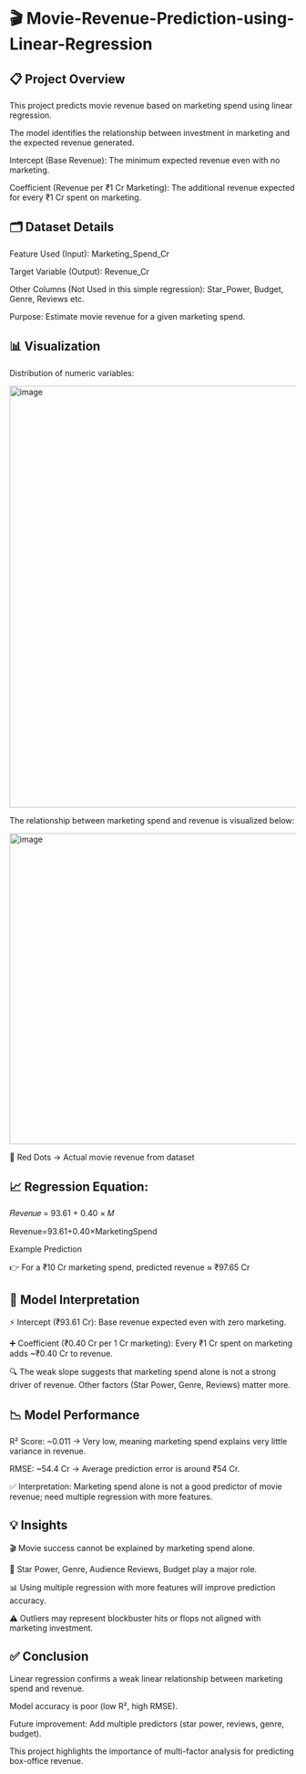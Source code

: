 # 🎬 Movie-Revenue-Prediction-using-Linear-Regression

## 📋 Project Overview

This project predicts movie revenue based on marketing spend using linear regression.

The model identifies the relationship between investment in marketing and the expected revenue generated.

Intercept (Base Revenue): The minimum expected revenue even with no marketing.

Coefficient (Revenue per ₹1 Cr Marketing): The additional revenue expected for every ₹1 Cr spent on marketing.

## 🗂 Dataset Details

Feature Used (Input): Marketing_Spend_Cr

Target Variable (Output): Revenue_Cr

Other Columns (Not Used in this simple regression): Star_Power, Budget, Genre, Reviews etc.

Purpose: Estimate movie revenue for a given marketing spend.

## 📊 Visualization

Distribution of numeric variables:

<img width="981" height="739" alt="image" src="https://github.com/user-attachments/assets/8154f997-9271-4fab-bb1e-316497b6dbf9" />




The relationship between marketing spend and revenue is visualized below:

<img width="695" height="545" alt="image" src="https://github.com/user-attachments/assets/f34708e2-8e55-46d7-8ef6-caf302e12f33" />


 🔵 Red Dots → Actual movie revenue from dataset

## 📈 Regression Equation:

𝑅𝑒v𝑒𝑛𝑢𝑒 = 93.61 + 0.40 × 𝑀

Revenue=93.61+0.40×MarketingSpend

Example Prediction

👉 For a ₹10 Cr marketing spend, predicted revenue ≈ ₹97.65 Cr

## 🧠 Model Interpretation

⚡ Intercept (₹93.61 Cr): Base revenue expected even with zero marketing.

➕ Coefficient (₹0.40 Cr per 1 Cr marketing): Every ₹1 Cr spent on marketing adds ~₹0.40 Cr to revenue.

🔍 The weak slope suggests that marketing spend alone is not a strong driver of revenue. Other factors (Star Power, Genre, Reviews) matter more.

## 📉 Model Performance

R² Score: ~0.011 → Very low, meaning marketing spend explains very little variance in revenue.

RMSE: ~54.4 Cr → Average prediction error is around ₹54 Cr.

✅ Interpretation: Marketing spend alone is not a good predictor of movie revenue; need multiple regression with more features.

## 💡 Insights

🎬 Movie success cannot be explained by marketing spend alone.

🌟 Star Power, Genre, Audience Reviews, Budget play a major role.

📊 Using multiple regression with more features will improve prediction accuracy.

⚠️ Outliers may represent blockbuster hits or flops not aligned with marketing investment.

## ✅ Conclusion

Linear regression confirms a weak linear relationship between marketing spend and revenue.

Model accuracy is poor (low R², high RMSE).

Future improvement: Add multiple predictors (star power, reviews, genre, budget).

This project highlights the importance of multi-factor analysis for predicting box-office revenue.
